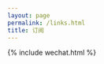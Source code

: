 ```yaml
---
layout: page
permalink: /links.html
title: 订阅
---
```

<section class="page-content">
  <section class="post-list">
  </section>
</section>
{% include wechat.html %}

<script>
  document.addEventListener("DOMContentLoaded", function() {
    fetch('https://cos.lhasa.icu/lhasaRSS/data.json')
      .then(response => response.json())
      .then(rss_data => {
        const container = document.querySelector('.post-list');
        rss_data.forEach(post => {
          const article = document.createElement('article');
          article.classList.add('post-item');
          
          article.innerHTML = `
            <i class="post-item-thumb" style="background-image:url(${post.avatar})"></i>
            <section class="post-item-summary">
              <h3 class="post-item-title">
                <a class="post-item-link" href="${post.link}" title="${post.title}" target="_blank">${post.title}</a>
              </h3>
              <time class="post-item-date timeago" datetime="${post.published}">${post.published}</time>
              <address class="post-item-date links-name">${post.blog_name}</address>
            </section>
          `;
          
          container.appendChild(article);
        });
      })
      .catch(error => console.error('Error loading RSS data:', error));
  });
</script>